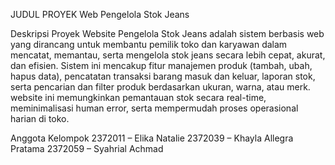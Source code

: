 JUDUL PROYEK
Web Pengelola Stok Jeans

Deskripsi Proyek
Website Pengelola Stok Jeans adalah sistem berbasis web yang dirancang untuk membantu pemilik toko dan karyawan dalam mencatat, memantau, serta mengelola stok jeans secara lebih cepat, akurat, dan efisien. Sistem ini mencakup fitur manajemen produk (tambah, ubah, hapus data), pencatatan transaksi barang masuk dan keluar, laporan stok, serta pencarian dan filter produk berdasarkan ukuran, warna, atau merk. website ini memungkinkan pemantauan stok secara real-time, meminimalisasi human error, serta mempermudah proses operasional harian di toko.

Anggota Kelompok
2372011 – Elika Natalie
2372039 – Khayla Allegra Pratama
2372059 – Syahrial Achmad
